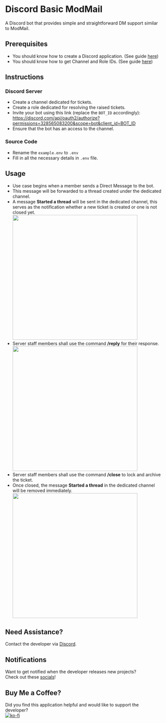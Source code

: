 # Discord Basic ModMail
A Discord bot that provides simple and straightforward DM support similar to ModMail.

## Prerequisites
* You should know how to create a Discord application. (See guide [here](https://github.com/fidilen/Starter-Discord-Bot))
* You should know how to get Channel and Role IDs. (See guide [here](https://ko-fi.com/post/Unlock-Developer-Mode-and-Find-Your-Discord-IDs-R6R3JIXEG))

## Instructions
### Discord Server
* Create a channel dedicated for tickets.
* Create a role dedicated for resolving the raised tickets.
* Invite your bot using this link (replace the `BOT_ID` accordingly): https://discord.com/api/oauth2/authorize?permissions=328565083200&scope=bot&client_id=BOT_ID
* Ensure that the bot has an access to the channel.
### Source Code
* Rename the `example.env` to `.env`
* Fill in all the necessary details in `.env` file.

## Usage
* Use case begins when a member sends a Direct Message to the bot.
* This message will be forwarded to a thread created under the dedicated channel.
* A message **Started a thread** will be sent in the dedicated channel, this serves as the notification whether a new ticket is created or one is not closed yet.
<br/><img src="https://cdn.discordapp.com/attachments/990077404661837854/1086681641000382656/dm.gif" width="400"/>
* Server staff members shall use the command **/reply** for their response.
<br/><img src="https://cdn.discordapp.com/attachments/990077404661837854/1086681640086024302/reply.gif" width="400"/>
* Server staff members shall use the command **/close** to lock and archive the ticket.
* Once closed, the message **Started a thread** in the dedicated channel will be removed immediately.
<br/><img src="https://cdn.discordapp.com/attachments/990077404661837854/1086681640534810684/close.gif" width="400"/>

## Need Assistance?
Contact the developer via [Discord](https://discord.gg/Urt5S2Ucju).

## Notifications
Want to get notified when the developer releases new projects?
<br/>Check out these [socials](https://linktr.ee/fidilen)!

## Buy Me a Coffee?
Did you find this application helpful and would like to support the developer?<br/>
[![ko-fi](https://ko-fi.com/img/githubbutton_sm.svg)](https://ko-fi.com/U6U7E7WXM)